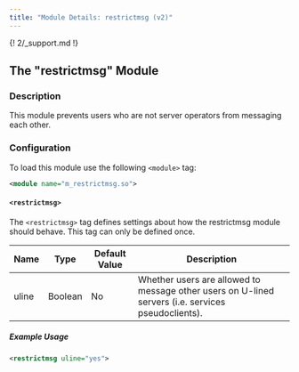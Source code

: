 ```yaml
---
title: "Module Details: restrictmsg (v2)"
---
```


{! 2/_support.md !}

## The "restrictmsg" Module

### Description

This module prevents users who are not server operators from messaging each other.

### Configuration

To load this module use the following `<module>` tag:

```xml
<module name="m_restrictmsg.so">
```

#### `<restrictmsg>`

The `<restrictmsg>` tag defines settings about how the restrictmsg module should behave. This tag can only be defined once.

Name  | Type    | Default Value | Description
----- | ------- | ------------- | -----------
uline | Boolean | No            | Whether users are allowed to message other users on U-lined servers (i.e. services pseudoclients).

##### Example Usage

```xml
<restrictmsg uline="yes">
```
